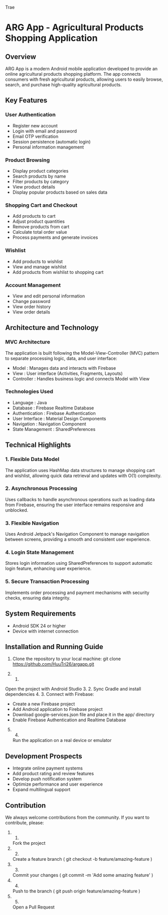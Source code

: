 Trae

# ARG App - Agricultural Products Shopping Application
## Overview
ARG App is a modern Android mobile application developed to provide an online agricultural products shopping platform. The app connects consumers with fresh agricultural products, allowing users to easily browse, search, and purchase high-quality agricultural products.

## Key Features
### User Authentication
- Register new account
- Login with email and password
- Email OTP verification
- Session persistence (automatic login)
- Personal information management
### Product Browsing
- Display product categories
- Search products by name
- Filter products by category
- View product details
- Display popular products based on sales data
### Shopping Cart and Checkout
- Add products to cart
- Adjust product quantities
- Remove products from cart
- Calculate total order value
- Process payments and generate invoices
### Wishlist
- Add products to wishlist
- View and manage wishlist
- Add products from wishlist to shopping cart
### Account Management
- View and edit personal information
- Change password
- View order history
- View order details
## Architecture and Technology
### MVC Architecture
The application is built following the Model-View-Controller (MVC) pattern to separate processing logic, data, and user interface:

- Model : Manages data and interacts with Firebase
- View : User interface (Activities, Fragments, Layouts)
- Controller : Handles business logic and connects Model with View
### Technologies Used
- Language : Java
- Database : Firebase Realtime Database
- Authentication : Firebase Authentication
- User Interface : Material Design Components
- Navigation : Navigation Component
- State Management : SharedPreferences
## Technical Highlights
### 1. Flexible Data Model
The application uses HashMap data structures to manage shopping cart and wishlist, allowing quick data retrieval and updates with O(1) complexity.

### 2. Asynchronous Processing
Uses callbacks to handle asynchronous operations such as loading data from Firebase, ensuring the user interface remains responsive and unblocked.

### 3. Flexible Navigation
Uses Android Jetpack's Navigation Component to manage navigation between screens, providing a smooth and consistent user experience.

### 4. Login State Management
Stores login information using SharedPreferences to support automatic login feature, enhancing user experience.

### 5. Secure Transaction Processing
Implements order processing and payment mechanisms with security checks, ensuring data integrity.

## System Requirements
- Android SDK 24 or higher 
- Device with internet connection
## Installation and Running Guide
1. 
   Clone the repository to your local machine: git clone https://github.com/HuuTri26/argapp.git

  2. 1.
   Open the project with Android Studio
3. 2.
   Sync Gradle and install dependencies
4. 3.
   Connect with Firebase:
   
   - Create a new Firebase project
   - Add Android application to Firebase project
   - Download google-services.json file and place it in the app/ directory
   - Enable Firebase Authentication and Realtime Database
5. 4.
   Run the application on a real device or emulator
## Development Prospects
- Integrate online payment systems
- Add product rating and review features
- Develop push notification system
- Optimize performance and user experience
- Expand multilingual support
## Contribution
We always welcome contributions from the community. If you want to contribute, please:

1. 1.
   Fork the project
2. 2.
   Create a feature branch ( git checkout -b feature/amazing-feature )
3. 3.
   Commit your changes ( git commit -m 'Add some amazing feature' )
4. 4.
   Push to the branch ( git push origin feature/amazing-feature )
5. 5.
   Open a Pull Request


  
